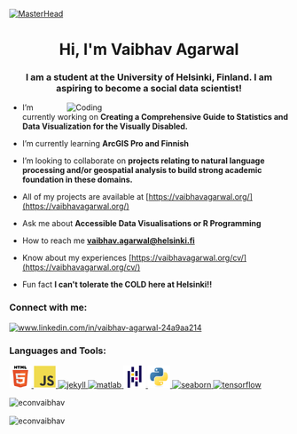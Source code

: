 [![MasterHead]()](https://rishavchanda.io)
<h1 align="center">Hi, I'm Vaibhav Agarwal</h1>
<h3 align="center">I am a student at the University of Helsinki, Finland. I am aspiring to become a social data scientist!</h3>

<img align="right" alt="Coding" width="400" src="https://vaibhavagarwal.org/wp-content/uploads/2023/08/4eed2-ssaat_work_ph128.png">


- I’m currently working on **Creating a Comprehensive Guide to Statistics and Data Visualization for the Visually Disabled.**

- I’m currently learning **ArcGIS Pro and Finnish**

- I’m looking to collaborate on **projects relating to natural language processing and/or geospatial analysis to build strong academic foundation in these domains.**

- All of my projects are available at [https://vaibhavagarwal.org/](https://vaibhavagarwal.org/)

- Ask me about **Accessible Data Visualisations or R Programming**

- How to reach me **vaibhav.agarwal@helsinki.fi**

- Know about my experiences [https://vaibhavagarwal.org/cv/](https://vaibhavagarwal.org/cv/)

- Fun fact **I can't tolerate the COLD here at Helsinki!!**

<h3 align="left">Connect with me:</h3>
<p align="left">
<a href="https://linkedin.com/in/www.linkedin.com/in/vaibhav-agarwal-24a9aa214" target="blank"><img align="center" src="https://raw.githubusercontent.com/rahuldkjain/github-profile-readme-generator/master/src/images/icons/Social/linked-in-alt.svg" alt="www.linkedin.com/in/vaibhav-agarwal-24a9aa214" height="30" width="40" /></a>
</p>

<h3 align="left">Languages and Tools:</h3>
<p align="left"> <a href="https://www.w3.org/html/" target="_blank" rel="noreferrer"> <img src="https://raw.githubusercontent.com/devicons/devicon/master/icons/html5/html5-original-wordmark.svg" alt="html5" width="40" height="40"/> </a> <a href="https://developer.mozilla.org/en-US/docs/Web/JavaScript" target="_blank" rel="noreferrer"> <img src="https://raw.githubusercontent.com/devicons/devicon/master/icons/javascript/javascript-original.svg" alt="javascript" width="40" height="40"/> </a> <a href="https://jekyllrb.com/" target="_blank" rel="noreferrer"> <img src="https://www.vectorlogo.zone/logos/jekyllrb/jekyllrb-icon.svg" alt="jekyll" width="40" height="40"/> </a> <a href="https://www.mathworks.com/" target="_blank" rel="noreferrer"> <img src="https://upload.wikimedia.org/wikipedia/commons/2/21/Matlab_Logo.png" alt="matlab" width="40" height="40"/> </a> <a href="https://pandas.pydata.org/" target="_blank" rel="noreferrer"> <img src="https://raw.githubusercontent.com/devicons/devicon/2ae2a900d2f041da66e950e4d48052658d850630/icons/pandas/pandas-original.svg" alt="pandas" width="40" height="40"/> </a> <a href="https://www.python.org" target="_blank" rel="noreferrer"> <img src="https://raw.githubusercontent.com/devicons/devicon/master/icons/python/python-original.svg" alt="python" width="40" height="40"/> </a> <a href="https://seaborn.pydata.org/" target="_blank" rel="noreferrer"> <img src="https://seaborn.pydata.org/_images/logo-mark-lightbg.svg" alt="seaborn" width="40" height="40"/> </a> <a href="https://www.tensorflow.org" target="_blank" rel="noreferrer"> <img src="https://www.vectorlogo.zone/logos/tensorflow/tensorflow-icon.svg" alt="tensorflow" width="40" height="40"/> </a> </p>

<p><img align="center" src="https://github-readme-stats.vercel.app/api/top-langs?username=econvaibhav&show_icons=true&locale=en&layout=compact" alt="econvaibhav" /></p>

<p><img align="center" src="https://github-readme-streak-stats.herokuapp.com/?user=econvaibhav&" alt="econvaibhav" /></p>

